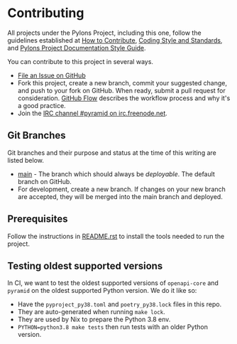 # Contributing

All projects under the Pylons Project, including this one, follow the guidelines established at [How to Contribute](https://pylonsproject.org/community-how-to-contribute.html), [Coding Style and Standards](https://pylonsproject.org/community-coding-style-standards.html), and [Pylons Project Documentation Style Guide](https://docs.pylonsproject.org/projects/docs-style-guide/).

You can contribute to this project in several ways.

*   [File an Issue on GitHub](https://github.com/Pylons/pyramid_openapi3/issues)
*   Fork this project, create a new branch, commit your suggested change, and push to your fork on GitHub.
    When ready, submit a pull request for consideration.
    [GitHub Flow](https://guides.github.com/introduction/flow/index.html) describes the workflow process and why it's a good practice.
*   Join the [IRC channel #pyramid on irc.freenode.net](https://webchat.freenode.net/?channels=pyramid).

## Git Branches

Git branches and their purpose and status at the time of this writing are listed below.

*   [main](https://github.com/Pylons/pyramid_openapi3/) - The branch which should always be *deployable*. The default branch on GitHub.
*   For development, create a new branch. If changes on your new branch are accepted, they will be merged into the main branch and deployed.

## Prerequisites

Follow the instructions in [README.rst](https://github.com/Pylons/pyramid_openapi3/) to install the tools needed to run the project.

## Testing oldest supported versions

In CI, we want to test the oldest supported versions of `openapi-core` and `pyramid` on the oldest supported Python version. We do it like so:

* Have the `pyproject_py38.toml` and `poetry_py38.lock` files in this repo.
* They are auto-generated when running `make lock`.
* They are used by Nix to prepare the Python 3.8 env.
* `PYTHON=python3.8 make tests` then run tests with an older Python version.
